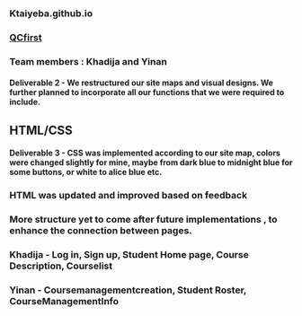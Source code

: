 ### Ktaiyeba.github.io
### <a href="https://pensive-leavitt-0b81c5.netlify.app">QCfirst</a>

### Team members : Khadija and Yinan 

#### Deliverable 2 - We restructured our site maps and visual designs. We further planned to incorporate all our functions that we were required to include. 
## HTML/CSS
#### Deliverable 3 - CSS was implemented according to our site map, colors were changed slightly for mine, maybe from dark blue to midnight blue for some buttons, or white to alice blue etc. 
### HTML was updated and improved based on feedback
### More structure yet to come after future implementations , to enhance the connection between pages. 

### Khadija - Log in, Sign up, Student Home page, Course Description, Courselist 
### Yinan - Coursemanagementcreation, Student Roster, CourseManagementInfo
